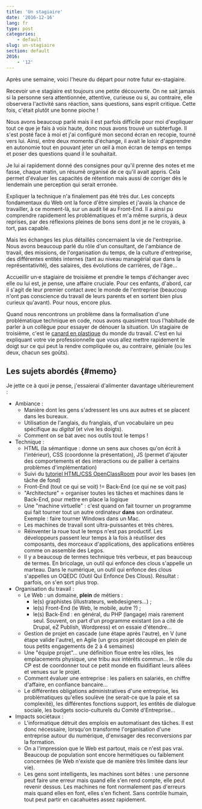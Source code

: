 ```yaml
---
title: 'Un stagiaire'
date: '2016-12-16'
lang: fr
type: post
categories:
    - default
slug: un-stagiaire
section: default
2016:
    - '12'
---
```


Après une semaine, voici l'heure du départ pour notre futur ex-stagiaire.

<!--more-->

Recevoir un·e stagiaire est toujours une petite découverte. On ne sait jamais si la personne sera attentionnée, attentive, curieuse ou si, au contraire, elle observera l'activité sans réaction, sans questions, sans esprit critique. Cette fois, c'était plutôt une bonne pioche !

Nous avons beaucoup parlé mais il est parfois difficile pour moi d'expliquer tout ce que je fais à voix haute, donc nous avons trouvé un subterfuge. Il s'est posté face à moi et j'ai configuré mon second écran en recopie, tourné vers lui. Ainsi, entre deux moments d'échange, il avait le loisir d'apprendre en autonomie tout en pouvant jeter un œil à mon écran de temps en temps et poser des questions quand il le souhaitait.

Je lui ai rapidement donné des consignes pour qu'il prenne des notes et me fasse, chaque matin, un résumé organisé de ce qu'il avait appris. Cela permet d'évaluer les capacités de rétention mais aussi de corriger dès le lendemain une perception qui serait erronée.

Expliquer la technique n'a finalement pas été très dur. Les concepts fondamentaux du Web ont la force d'être simples et j'avais la chance de travailler, à ce moment-là, sur un audit lié au <span lang="en">Front-End</span>. Il a ainsi pu comprendre rapidement les problématiques et m'a même surpris, à deux reprises, par des réflexions pleines de bons sens dont je ne le croyais, à tort, pas capable.

Mais les échanges les plus détaillés concernaient la vie de l'entreprise. Nous avons beaucoup parlé du rôle d'un consultant, de l'ambiance de travail, des missions, de l'organisation du temps, de la culture d'entreprise, des différentes entités internes (tant au niveau managérial que dans la représentativité), des salaires, des évolutions de carrières, de l'âge…

Accueillir un·e stagiaire de troisième et prendre le temps d'échanger avec elle ou lui est, je pense, une affaire cruciale. Pour ces enfants, d'abord, car il s'agit de leur premier contact avec le monde de l'entreprise (beaucoup n'ont pas conscience du travail de leurs parents et en sortent bien plus curieux qu'avant). Pour nous, encore plus.

Quand nous rencontrons un problème dans la formalisation d'une problématique technique en code, nous avons quasiment tous l'habitude de parler à un collègue pour essayer de dénouer la situation. Un stagiaire de troisième, c'est le [canard en plastique](https://fr.wikipedia.org/wiki/M%C3%A9thode_du_canard_en_plastique) du monde du travail. C'est en lui expliquant votre vie professionnelle que vous allez mettre rapidement le doigt sur ce qui peut la rendre compliquée ou, au contraire, géniale (ou les deux, chacun ses goûts).

## Les sujets abordés {#memo}

Je jette ce à quoi je pense, j'essaierai d'alimenter davantage ultérieurement :

* Ambiance :
    * Manière dont les gens s'adressent les uns aux autres et se placent dans les bureaux.
    * Utilisation de l'anglais, du franglais, d'un vocabulaire un peu spécifique au <em lang="en">digital</em> (et vive les doigts).
    * Comment on se bat avec nos outils tout le temps !
* Technique :
    * HTML (la sémantique : donne un sens aux choses qu'on écrit à l'intérieur), CSS (coordonne la présentation), JS (permet d'ajouter des comportements et des interactions ou de pallier à certains problèmes d'implémentation)
    * Suivi du [tutoriel HTML/CSS OpenClassRoom](https://openclassrooms.com/courses/apprenez-a-creer-votre-site-web-avec-html5-et-css3) pour avoir les bases (en tâche de fond)
    * <span lang="en">Front-End</span> (tout ce qui se voit) != <span lang="en">Back-End</span> (ce qui ne se voit pas)
    * "Architecture" = organiser toutes les tâches et machines dans le <span lang="en">Back-End</span>, pour mettre en place la logique
    * Une "machine virtuelle" : c'est quand on fait tourner un programme qui fait tourner tout un autre ordinateur **dans** son ordinateur. Exemple : faire tourner Windows dans un Mac.
    * Les machines de travail sont ultra-puissantes et très chères.
    * Réinventer la roue tout le temps n'est pas productif. Les développeurs passent leur temps à la fois à réutiliser des composants, des morceaux d'applications, des applications entières comme on assemble des Legos.
    * Il y a beaucoup de termes technique très verbeux, et pas beaucoup de termes. En bricolage, un outil qui enfonce des clous s'appelle un marteau. Dans le numérique, un outil qui enfonce des clous s'appelles un OQEDC (Outil Qui Enfonce Des Clous). Résultat : parfois, on s'en sort plus trop.
* Organisation du travail :
    * Le Web : un domaine, **plein** de métiers : 
        * le(s) graphistes (illustrateurs, webdesigners…) ; 
        * le(s) Front-End (le Web, le mobile, autre ?) ;
        * le(s) Back-End : en général, du PHP (langage) mais rarement seul. Souvent, on part d'un programme existant (on a cité de Drupal, eZ Publish, Wordpress) et on essaie d'étendre…
    * Gestion de projet en cascade (une étape après l'autre), en V (une étape valide l'autre), en Agile (un gros projet découpé en plein de tous petits engagements de 2 à 4 semaines)
    * Une "équipe projet"… une définition floue entre les rôles, les emplacements physique, une tribu aux intérêts commun… le rôle du CP est de coordonner tout ce petit monde en fluidifiant leurs allées et venues sur le projet.
    * Comment évaluer une entreprise : les paliers en salariés, en chiffre d'affaire, en confiance bancaire…
    * Le différentes obligations administratives d'une entreprise, les problématiques qu'elles soulève (ne serait-ce que la paie et sa complexité), les différentes fonctions support, les entités de dialogue sociale, les budgets socio-culturels du Comité d'Entreprise…
* Impacts sociétaux :
    * L'informatique détruit des emplois en automatisant des tâches. Il est donc nécessaire, lorsqu'on transforme l'organisation d'une entreprise autour du numérique, d'envisager des reconversions par la formation.
    * On a l'impression que le Web est partout, mais ce n'est pas vrai. Beaucoup de population sont encore hermétiques ou faiblement concernées (le Web n'existe que de manière très limitée dans leur vie).
    * Les gens sont intelligents, les machines sont bêtes : une personne peut faire une erreur mais quand elle s'en rend compte, elle peut revenir dessus. Les machines ne font normalement pas d'erreurs mais quand elles en font, elles s'en fichent. Sans contrôle humain, tout peut partir en cacahuètes assez rapidement.